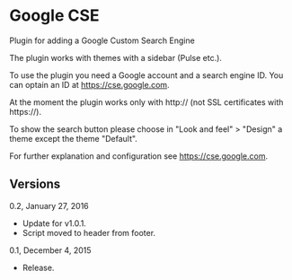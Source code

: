 Google CSE
==========

Plugin for adding a Google Custom Search Engine

The plugin works with themes with a sidebar (Pulse etc.).

To use the plugin you need a Google account and a search engine ID. You can optain an ID at https://cse.google.com.

At the moment the plugin works only with http:// (not SSL certificates with https://).

To show the search button please choose in "Look and feel" > "Design" a theme except the theme "Default".

For further explanation and configuration see https://cse.google.com.

Versions
--------

0.2, January 27, 2016
- Update for v1.0.1.
- Script moved to header from footer.

0.1, December 4, 2015
- Release.
